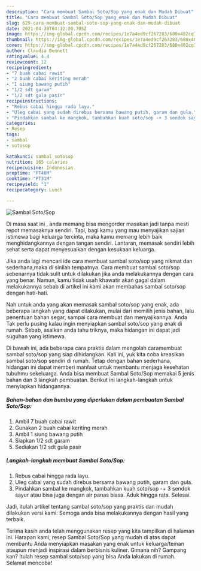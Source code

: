 ```yaml
---
description: "Cara membuat Sambal Soto/Sop yang enak dan Mudah Dibuat"
title: "Cara membuat Sambal Soto/Sop yang enak dan Mudah Dibuat"
slug: 629-cara-membuat-sambal-soto-sop-yang-enak-dan-mudah-dibuat
date: 2021-04-30T04:12:20.705Z
image: https://img-global.cpcdn.com/recipes/1e7a4ed9cf267283/680x482cq70/sambal-sotosop-foto-resep-utama.jpg
thumbnail: https://img-global.cpcdn.com/recipes/1e7a4ed9cf267283/680x482cq70/sambal-sotosop-foto-resep-utama.jpg
cover: https://img-global.cpcdn.com/recipes/1e7a4ed9cf267283/680x482cq70/sambal-sotosop-foto-resep-utama.jpg
author: Claudia Bennett
ratingvalue: 4.4
reviewcount: 12
recipeingredient:
- "7 buah cabai rawit"
- "2 buah cabai keriting merah"
- "1 siung bawang putih"
- "1/2 sdt garam"
- "1/2 sdt gula pasir"
recipeinstructions:
- "Rebus cabai hingga rada layu."
- "Uleg cabai yang sudah direbus bersama bawang putih, garam dan gula."
- "Pindahkan sambal ke mangkok, tambahkan kuah soto/sop -+ 3 sendok sayur atau bisa juga dengan air panas biasa. Aduk hingga rata. Selesai."
categories:
- Resep
tags:
- sambal
- sotosop

katakunci: sambal sotosop 
nutrition: 165 calories
recipecuisine: Indonesian
preptime: "PT40M"
cooktime: "PT31M"
recipeyield: "1"
recipecategory: Lunch

---
```



![Sambal Soto/Sop](https://img-global.cpcdn.com/recipes/1e7a4ed9cf267283/680x482cq70/sambal-sotosop-foto-resep-utama.jpg)

Di masa  saat ini , anda memang bisa mengorder masakan jadi tanpa mesti repot memasaknya sendiri. Tapi, bagi kamu yang mau menyajikan sajian istimewa bagi keluarga tercinta, maka kamu memang lebih baik menghidangkannya dengan tangan sendiri. Lantaran, memasak sendiri lebih sehat serta dapat menyesuaikan dengan kesukaan keluarga.

Jika anda lagi mencari ide cara membuat sambal soto/sop yang nikmat dan sederhana,maka di sinilah tempatnya. Cara membuat sambal soto/sop  sebenarnya tidak sulit untuk dilakukan jika anda melakukannya dengan cara yang benar. Namun, kamu tidak usah khawatir akan gagal dalam melakukannya 
sebab di artikel ini kami akan membahas sambal soto/sop dengan hati-hati.  



Nah untuk anda yang akan memasak sambal soto/sop yang enak, ada beberapa langkah yang dapat dilakukan, mulai dari memilih jenis bahan, lalu penentuan bahan segar, sampai cara membuat dan menyajikannya. Anda Tak perlu pusing kalau ingin menyiapkan sambal soto/sop yang enak di rumah. Sebab, asalkan anda  tahu triknya, maka hidangan ini dapat jadi suguhan yang istimewa.

Di bawah ini, ada beberapa cara praktis  dalam mengolah caramembuat sambal soto/sop yang siap dihidangkan. Kali ini, yuk kita coba kreasikan sambal soto/sop sendiri di rumah. Tetap dengan bahan sederhana, hidangan ini dapat memberi manfaat untuk membantu menjaga kesehatan tubuhmu sekeluarga. Anda bisa membuat Sambal Soto/Sop memakai 5 jenis bahan dan 3 langkah pembuatan. Berikut ini langkah-langkah untuk menyiapkan hidangannya.

<!--inarticleads1-->

##### Bahan-bahan dan bumbu yang diperlukan dalam pembuatan Sambal Soto/Sop:

1. Ambil 7 buah cabai rawit
1. Gunakan 2 buah cabai keriting merah
1. Ambil 1 siung bawang putih
1. Siapkan 1/2 sdt garam
1. Sediakan 1/2 sdt gula pasir




<!--inarticleads2-->

##### Langkah-langkah membuat Sambal Soto/Sop:

1. Rebus cabai hingga rada layu.
1. Uleg cabai yang sudah direbus bersama bawang putih, garam dan gula.
1. Pindahkan sambal ke mangkok, tambahkan kuah soto/sop -+ 3 sendok sayur atau bisa juga dengan air panas biasa. Aduk hingga rata. Selesai.




Jadi, itulah artikel tentang  sambal soto/sop  yang praktis dan mudah dilakukan versi kami. Semoga anda bisa melakukannya dengan hasil yang terbaik. 

Terima kasih anda telah menggunakan resep yang kita tampilkan di halaman ini. Harapan kami, resep  Sambal Soto/Sop yang mudah di atas dapat membantu Anda menyiapkan masakan yang enak untuk keluarga/teman ataupun menjadi inspirasi dalam berbisnis kuliner. Gimana nih? Gampang kan? Itulah resep sambal soto/sop yang bisa Anda lakukan di rumah. Selamat mencoba!

